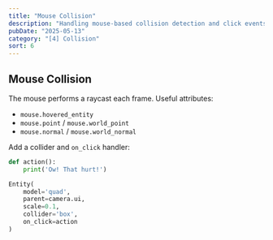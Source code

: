```yaml
---
title: "Mouse Collision"
description: "Handling mouse-based collision detection and click events in Ursina Engine."
pubDate: "2025-05-13"
category: "[4] Collision"
sort: 6
---
```


## Mouse Collision

The mouse performs a raycast each frame. Useful attributes:

- `mouse.hovered_entity`  
- `mouse.point` / `mouse.world_point`  
- `mouse.normal` / `mouse.world_normal`  

Add a collider and `on_click` handler:

```python
def action():
    print('Ow! That hurt!')

Entity(
    model='quad',
    parent=camera.ui,
    scale=0.1,
    collider='box',
    on_click=action
)
```
